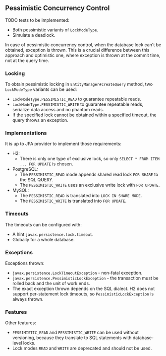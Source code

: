 ## Pessimistic Concurrency Control

TODO tests to be implemented:
* Both pessimistic variants of `LockModeType`.
* Simulate a deadlock.

In case of pessimistic concurrency control, when the database lock can't be obtained, exception is thrown.
This is a crucial difference between this approach and optimistic one, where exception is thrown at the commit time, not at the query time.

### Locking

To obtain pessimistic locking in `EntityManager#createQuery` method, two `LockModeType` variants can be used:

* `LockModeType.PESSIMISTIC_READ` to guarantee repeatable reads.
* `LockModeType.PESSIMISTIC_WRITE` to guarantee repeatable reads, serialize data access and no phantom reads.
* If the specified lock cannot be obtained within a specified timeout, the query throws an exception.

### Implementations

It is up to JPA provider to implement those requirements:

* H2:
  * There is only one type of exclusive lock, so only `SELECT * FROM ITEM ... FOR UPDATE` is chosen.
* PostgreSQL:
  * The `PESSIMISTIC_READ` mode appends shared read lock `FOR SHARE` to the SQL QUERY.
  * The `PESSIMISTIC_WRITE` uses an exclusive write lock with `FOR UPDATE`.
* MySQL:
  * The `PESSIMISTIC_READ` is translated into `LOCK IN SHARE MODE`.
  * The `PESSIMISTIC_WRITE` is translated into `FOR UPDATE`.

### Timeouts

The timeouts can be configured with:

* A hint `javax.persistence.lock.timeout`.
* Globally for a whole database.

### Exceptions

Exceptions thrown:

* `javax.persistence.LockTimeoutException` - non-fatal exception.
* `javax.persistence.PessimisticLockException` - the transaction must be rolled back and the unit of work ends.
* The exact exception thrown depends on the SQL dialect. H2 does not support per-statement lock timeouts, so `PessimisticLockException` is always thrown.

### Features

Other features:

* `PESSIMISTIC_READ` and `PESSIMISTIC_WRITE` can be used without versioning, because they translate to SQL statements with database-level locks.
* Lock modes `READ` and `WRITE` are deprecated and should not be used.
